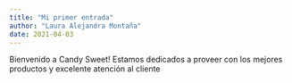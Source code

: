 ```yaml
---
title: "Mi primer entrada"
author: "Laura Alejandra Montaña"
date: 2021-04-03
---
```


Bienvenido a Candy Sweet! Estamos dedicados a proveer con los mejores productos y excelente atención al cliente

